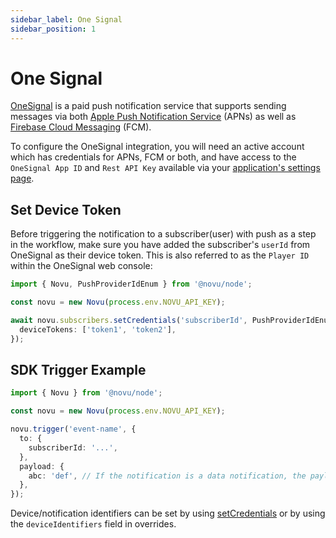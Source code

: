 ```yaml
---
sidebar_label: One Signal
sidebar_position: 1
---
```


# One Signal

[OneSignal](https://onesignal.com/) is a paid push notification service that supports sending messages via both [Apple Push Notification Service](https://developer.apple.com/documentation/usernotifications/setting_up_a_remote_notification_server) (APNs) as well as [Firebase Cloud Messaging](https://firebase.google.com/docs/cloud-messaging) (FCM).

To configure the OneSignal integration, you will need an active account which has credentials for APNs, FCM or both, and have access to the `OneSignal App ID` and `Rest API Key` available via your [application's settings page](https://documentation.onesignal.com/docs/keys-and-ids).

## Set Device Token

Before triggering the notification to a subscriber(user) with push as a step in the workflow, make sure you have added the subscriber's `userId` from OneSignal as their device token. This is also referred to as the `Player ID` within the OneSignal web console:

```ts
import { Novu, PushProviderIdEnum } from '@novu/node';

const novu = new Novu(process.env.NOVU_API_KEY);

await novu.subscribers.setCredentials('subscriberId', PushProviderIdEnum.OneSignal, {
  deviceTokens: ['token1', 'token2'],
});
```

## SDK Trigger Example

```ts
import { Novu } from '@novu/node';

const novu = new Novu(process.env.NOVU_API_KEY);

novu.trigger('event-name', {
  to: {
    subscriberId: '...',
  },
  payload: {
    abc: 'def', // If the notification is a data notification, the payload will be sent as the data
  },
});
```

Device/notification identifiers can be set by using [setCredentials](#set-device-token) or by using the `deviceIdentifiers` field in overrides.
